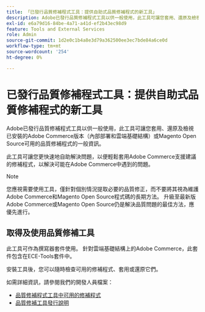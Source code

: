 ```yaml
---
title: 「已發行品質修補程式工具：提供自助式品質修補程式的新工具」
description: Adobe已發行品質修補程式工具以供一般使用，此工具可讓您套用、還原及檢視已安裝的Adobe Commerce版本（內部部署和雲端基礎結構）或Magento Open Source可用的品質修補程式的一般資訊。
exl-id: e6a79d16-84be-4a71-a41d-ef2b43ec98d9
feature: Tools and External Services
role: Admin
source-git-commit: 1d2e0c1b4a8e3d79a362500ee3ec7bde84a6ce0d
workflow-type: tm+mt
source-wordcount: '254'
ht-degree: 0%

---
```


# 已發行品質修補程式工具：提供自助式品質修補程式的新工具

Adobe已發行品質修補程式工具以供一般使用，此工具可讓您套用、還原及檢視已安裝的Adobe Commerce版本（內部部署和雲端基礎結構）或Magento Open Source可用的品質修補程式的一般資訊。

此工具可讓您更快速地自助解決問題，以便輕鬆套用Adobe Commerce支援建議的修補程式，以解決可能在Adobe Commerce中遇到的問題。

>[!NOTE]
>
>您應視需要使用工具，僅針對個別情況提取必要的品質修正，而不要將其視為維護Adobe Commerce和Magento Open Source程式碼的長期方法。 升級至最新版Adobe Commerce或Magento Open Source仍是解決品質問題的最佳方法，應優先進行。

## 取得及使用品質修補工具

此工具可作為撰寫器套件使用。 針對雲端基礎結構上的Adobe Commerce，此套件包含在ECE-Tools套件中。

安裝工具後，您可以隨時檢查可用的修補程式、套用或還原它們。

如需詳細資訊，請參閱我們的開發人員檔案：

* [品質修補程式工具中可用的修補程式](https://devdocs.magento.com/quality-patches/tool.html#patch-grid)
* [品質修補工具發行說明](https://devdocs.magento.com/quality-patches/release-notes.html)
